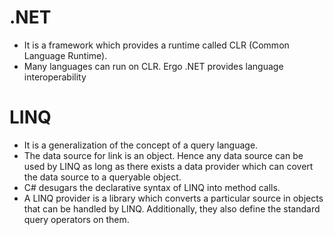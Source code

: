 # .NET
- It is a framework which provides a runtime called CLR (Common Language
Runtime).
- Many languages can run on CLR. Ergo .NET provides language interoperability

# LINQ
- It is a generalization of the concept of a query language.
- The data source for link is an object. Hence any data source can be used by
LINQ as long as there exists a data provider which can covert the data source
to a queryable object.
- C# desugars the declarative syntax of LINQ into method calls.
- A LINQ provider is a library which converts a particular source in objects that
can be handled by LINQ. Additionally, they also define the standard query operators
on them.

